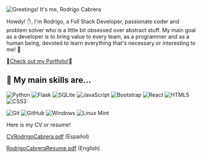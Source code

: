 

![Greetings! It's me, Rodrigo Cabrera](https://user-images.githubusercontent.com/107075433/186833075-193789a0-6dec-4a7a-bbbb-c22c116d05e9.png)

Howdy! ✋, I'm Rodrigo, a Full Stack Developer, passionate coder and problem solver who is a little bit obsessed over abstract stuff. My main goal as a developer is to bring value to every team, as a programmer and as a human being, devoted to learn everything that's necessary or interesting to me! 📙

💼<a href='https://hayder10portfolio.vercel.app'>Check out my Portfolio!</a>💼




## 🔧 My main skills are...


![Python](https://img.shields.io/badge/python-3670A0?style=for-the-badge&logo=python&logoColor=ffdd54)
![Flask](https://img.shields.io/badge/flask-%23000.svg?style=for-the-badge&logo=flask&logoColor=white)
![SQLite](https://img.shields.io/badge/sqlite-%2307405e.svg?style=for-the-badge&logo=sqlite&logoColor=white)
![JavaScript](https://img.shields.io/badge/javascript-%23323330.svg?style=for-the-badge&logo=javascript&logoColor=%23F7DF1E)
![Bootstrap](https://img.shields.io/badge/bootstrap-%23563D7C.svg?style=for-the-badge&logo=bootstrap&logoColor=white)
![React](https://img.shields.io/badge/react-%2320232a.svg?style=for-the-badge&logo=react&logoColor=%2361DAFB)
![HTML5](https://img.shields.io/badge/html5-%23E34F26.svg?style=for-the-badge&logo=html5&logoColor=white)
![CSS3](https://img.shields.io/badge/css3-%231572B6.svg?style=for-the-badge&logo=css3&logoColor=white)

![Git](https://img.shields.io/badge/git-%23F05033.svg?style=for-the-badge&logo=git&logoColor=white)
![GitHub](https://img.shields.io/badge/github-%23121011.svg?style=for-the-badge&logo=github&logoColor=white)
![Windows](https://img.shields.io/badge/Windows-0078D6?style=for-the-badge&logo=windows&logoColor=white)
![Linux Mint](https://img.shields.io/badge/Linux%20Mint-87CF3E?style=for-the-badge&logo=Linux%20Mint&logoColor=white)


Here is my CV or resume!

[CVRodrigoCabrera.pdf](https://github.com/Hayder10/Hayder10/files/9742778/CVRodrigoCabrera.pdf) (Español)

[RodrigoCabreraResume.pdf](https://github.com/Hayder10/Hayder10/files/9742779/RodrigoCabreraResume.pdf) (English)



